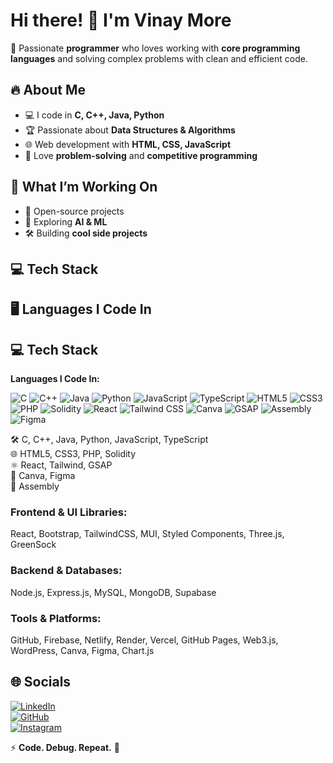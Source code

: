 # Hi there! 👋 I'm Vinay More  

🚀 Passionate **programmer** who loves working with **core programming languages** and solving complex problems with clean and efficient code.  

## 🔥 About Me
- 💻 I code in **C, C++, Java, Python**  
- 🏆 Passionate about **Data Structures & Algorithms**  
- 🌐 Web development with **HTML, CSS, JavaScript**  
- 🎯 Love **problem-solving** and **competitive programming**  

## 📌 What I’m Working On
- 🚀 Open-source projects  
- 🤖 Exploring **AI & ML**  
- 🛠️ Building **cool side projects**  

## 💻 Tech Stack

## 🖥️ Languages I Code In  


## 💻 Tech Stack
**Languages I Code In:**  

![C](https://img.shields.io/badge/C-00599C?style=for-the-badge&logo=c&logoColor=white) 
![C++](https://img.shields.io/badge/C++-00599C?style=for-the-badge&logo=c%2B%2B&logoColor=white) 
![Java](https://img.shields.io/badge/Java-007396?style=for-the-badge&logo=java&logoColor=white) 
![Python](https://img.shields.io/badge/Python-3776AB?style=for-the-badge&logo=python&logoColor=white) 
![JavaScript](https://img.shields.io/badge/JavaScript-F7DF1E?style=for-the-badge&logo=javascript&logoColor=black) 
![TypeScript](https://img.shields.io/badge/TypeScript-3178C6?style=for-the-badge&logo=typescript&logoColor=white) 
![HTML5](https://img.shields.io/badge/HTML5-E34F26?style=for-the-badge&logo=html5&logoColor=white) 
![CSS3](https://img.shields.io/badge/CSS3-1572B6?style=for-the-badge&logo=css3&logoColor=white) 
![PHP](https://img.shields.io/badge/PHP-777BB4?style=for-the-badge&logo=php&logoColor=white) 
![Solidity](https://img.shields.io/badge/Solidity-363636?style=for-the-badge&logo=solidity&logoColor=white) 
![React](https://img.shields.io/badge/React-20232A?style=for-the-badge&logo=react&logoColor=61DAFB) 
![Tailwind CSS](https://img.shields.io/badge/Tailwind_CSS-38B2AC?style=for-the-badge&logo=tailwind-css&logoColor=white) 
![Canva](https://img.shields.io/badge/Canva-00C4CC?style=for-the-badge&logo=canva&logoColor=white) 
![GSAP](https://img.shields.io/badge/GSAP-88CE02?style=for-the-badge&logo=greensock&logoColor=white) 
![Assembly](https://img.shields.io/badge/Assembly-6E4C13?style=for-the-badge&logo=assemblyscript&logoColor=white) 
![Figma](https://img.shields.io/badge/Figma-F24E1E?style=for-the-badge&logo=figma&logoColor=white) 

🛠️ C, C++, Java, Python, JavaScript, TypeScript  
🌐 HTML5, CSS3, PHP, Solidity  
⚛️ React, Tailwind, GSAP  
🎨 Canva, Figma  
🧠 Assembly


### **Frontend & UI Libraries:**  
React, Bootstrap, TailwindCSS, MUI, Styled Components, Three.js, GreenSock  

### **Backend & Databases:**  
Node.js, Express.js, MySQL, MongoDB, Supabase  

### **Tools & Platforms:**  
GitHub, Firebase, Netlify, Render, Vercel, GitHub Pages, Web3.js, WordPress, Canva, Figma, Chart.js  

## 🌐 Socials  
[![LinkedIn](https://img.shields.io/badge/LinkedIn-0077B5?style=for-the-badge&logo=linkedin&logoColor=white)](https://www.linkedin.com/in/vinay--more/)  
[![GitHub](https://img.shields.io/badge/GitHub-181717?style=for-the-badge&logo=github&logoColor=white)](https://github.com/vinaymore69)  
[![Instagram](https://img.shields.io/badge/Instagram-E4405F?style=for-the-badge&logo=instagram&logoColor=white)](https://www.instagram.com/)  

⚡ **Code. Debug. Repeat.** 🚀  
